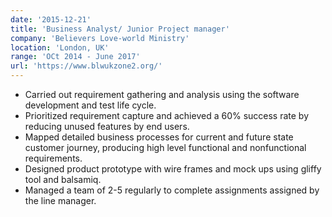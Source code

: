 ```yaml
---
date: '2015-12-21'
title: 'Business Analyst/ Junior Project manager'
company: 'Believers Love-world Ministry'
location: 'London, UK'
range: 'OCt 2014 - June 2017'
url: 'https://www.blwukzone2.org/'
---
```


- Carried out requirement gathering and analysis using the software development and test life cycle.
- Prioritized requirement capture and achieved a 60% success rate by reducing unused features by end users.
- Mapped detailed business processes for current and future state customer journey, producing high level functional and nonfunctional requirements.
- Designed product prototype with wire frames and mock ups using gliffy tool and balsamiq.
- Managed a team of 2-5 regularly to complete assignments assigned by the line manager.